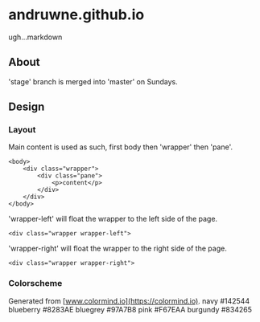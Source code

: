 # andruwne.github.io
ugh...markdown
## About
'stage' branch is merged into 'master' on Sundays.

## Design
### Layout
Main content is used as such, first body then 'wrapper' then 'pane'.
```
<body>
	<div class="wrapper">
		<div class="pane">
			<p>content</p>
		</div>
	</div>
</body>
```

'wrapper-left' will float the wrapper to the left side of the page.
```
<div class="wrapper wrapper-left">
```

'wrapper-right' will float the wrapper to the right side of the page.
```
<div class="wrapper wrapper-right">
```

### Colorscheme
Generated from [www.colormind.io](https://colormind.io).
navy      #142544
blueberry #8283AE
bluegrey  #97A7B8
pink      #F67EAA
burgundy  #834265
